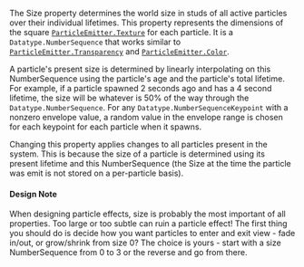 The Size property determines the world size in studs of all active
particles over their individual lifetimes. This property represents the
dimensions of the square [`ParticleEmitter.Texture`](https://create.roblox.com/docs/reference/engine/classes/ParticleEmitter#Texture) for each
particle. It is a `Datatype.NumberSequence` that works similar to
[`ParticleEmitter.Transparency`](https://create.roblox.com/docs/reference/engine/classes/ParticleEmitter#Transparency) and [`ParticleEmitter.Color`](https://create.roblox.com/docs/reference/engine/classes/ParticleEmitter#Color).

A particle's present size is determined by linearly interpolating on this
NumberSequence using the particle's age and the particle's total lifetime.
For example, if a particle spawned 2 seconds ago and has a 4 second
lifetime, the size will be whatever is 50% of the way through the
`Datatype.NumberSequence`. For any `Datatype.NumberSequenceKeypoint` with
a nonzero envelope value, a random value in the envelope range is chosen
for each keypoint for each particle when it spawns.

Changing this property applies changes to all particles present in the
system. This is because the size of a particle is determined using its
present lifetime and this NumberSequence (the Size at the time the
particle was emit is not stored on a per-particle basis).
#### Design Note

When designing particle effects, size is probably the most important of
all properties. Too large or too subtle can ruin a particle effect! The
first thing you should do is decide how you want particles to enter and
exit view - fade in/out, or grow/shrink from size 0? The choice is yours -
start with a size NumberSequence from 0 to 3 or the reverse and go from
there.